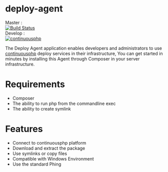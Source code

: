 deploy-agent
============

Master :  
[![Build Status](https://status.continuousphp.com/git-hub/continuousphp/deploy-agent?token=8a3ddb18-d8aa-45af-8e5a-718a7a668dba&branch=master)](https://continuousphp.com/git-hub/continuousphp/deploy-agent)  
Develop :  
[![continuousphp](https://status.continuousphp.com/git-hub/continuousphp/deploy-agent?token=8a3ddb18-d8aa-45af-8e5a-718a7a668dba&branch=develop)](https://continuousphp.com/git-hub/continuousphp/deploy-agent)

The Deploy Agent application enables developers and administrators to use [continuousphp](https://continuousphp.com) deploy services in their infrastructure,
You can get started in minutes by installing this Agent through Composer in your server infrastructure.

# Requirements

* Composer
* The ability to run php from the commandline exec
* The ability to create symlink

# Features

* Connect to continuousphp platform
* Download and extract the package
* Use symlinks or copy files
* Compatible with Windows Environment
* Use the standard Phing
